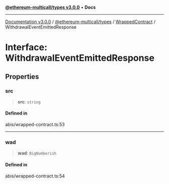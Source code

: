 [**@ethereum-multicall/types v3.0.0**](../../../README.md) • **Docs**

***

[Documentation v3.0.0](../../../../../packages.md) / [@ethereum-multicall/types](../../../README.md) / [WrappedContract](../README.md) / WithdrawalEventEmittedResponse

# Interface: WithdrawalEventEmittedResponse

## Properties

### src

> **src**: `string`

#### Defined in

abis/wrapped-contract.ts:53

***

### wad

> **wad**: `BigNumberish`

#### Defined in

abis/wrapped-contract.ts:54
